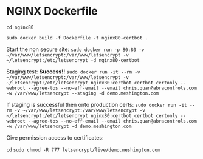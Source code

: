 # NGINX Dockerfile

`cd nginx80`

`sudo docker build -f Dockerfile -t nginx80-certbot .`

Start the non secure site:
`sudo docker run -p 80:80 -v ~/var/www/letsencrypt:/var/www/letsencrypt -v ~/letsencrypt:/etc/letsencrypt -d nginx80-certbot`

Staging test: **Success!!**
`sudo docker run -it --rm -v ~/var/www/letsencrypt:/var/www/letsencrypt -v ~/letsencrypt:/etc/letsencrypt nginx80:certbot certbot certonly --webroot --agree-tos --no-eff-email --email chris.quan@abracontrols.com -w /var/www/letsencrypt --staging -d demo.meshington.com`

If staging is successful then onto production certs:
`sudo docker run -it --rm -v ~/var/www/letsencrypt:/var/www/letsencrypt -v ~/letsencrypt:/etc/letsencrypt nginx80:certbot certbot certonly --webroot --agree-tos --no-eff-email --email chris.quan@abracontrols.com -w /var/www/letsencrypt -d demo.meshington.com`

Give permission access to certificates:

`cd`
`sudo chmod -R 777 letsencrypt/live/demo.meshington.com`
